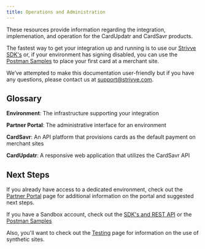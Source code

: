 ```yaml
---
title: Operations and Administration
---
```


These resources provide information regarding the integration, implemenation, and operation for the CardUpdatr and
CardSavr products.

The fastest way to get your integration up and running is to use our
[Strivve SDK's](/api-sdk/introduction) or, if your environment has signing disabled,
you can use the [Postman Samples](/api-sdk/using-postman) to place your first
card at a merchant site.

We’ve attempted to make this documentation user-friendly but if you have any questions,
please contact us at support@strivve.com.

## Glossary

**Environment**: The infrastructure supporting your integration

**Partner Portal**: The administrative interface for an environment

**CardSavr**: An API platform that provisions cards as the default payment on merchant sites

**CardUpdatr**: A responsive web application that utilizes the CardSavr API

## Next Steps

If you already have access to a dedicated environment, check out the [Partner Portal](/ops-admin/partner-portal)
page for additional information on the portal and suggested next steps.

If you have a Sandbox account, check out the [SDK's and REST API](/api-sdk/introduction) or the
[Postman Samples](/api-sdk/using-postman/)

Also, you'll want to check out the [Testing](/resources/testing/) page for information on the use of synthetic sites.
